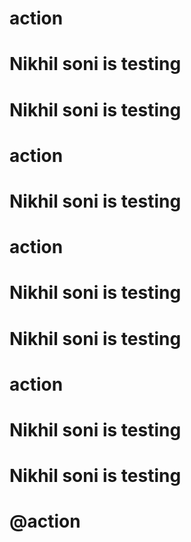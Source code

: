 # action

# Nikhil soni is testing

# Nikhil soni is testing

# action

# Nikhil soni is testing

# action

# Nikhil soni is testing

# Nikhil soni is testing

# action

# Nikhil soni is testing

# Nikhil soni is testing

# @action
